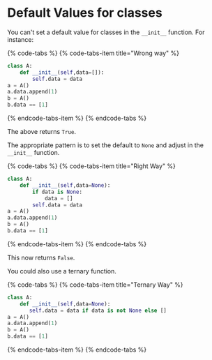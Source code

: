 # Default Values for classes

You can't set a default value for classes in the `__init__` function. For instance:

{% code-tabs %}
{% code-tabs-item title="Wrong way" %}
```python
class A:
    def __init__(self,data=[]):
        self.data = data
a = A()
a.data.append(1)
b = A()
b.data == [1]
```
{% endcode-tabs-item %}
{% endcode-tabs %}

The above returns `True`.  

The appropriate pattern is to set the default to `None` and adjust in the `__init__` function.

{% code-tabs %}
{% code-tabs-item title="Right Way" %}
```python
class A:
    def __init__(self,data=None):
        if data is None:
            data = []
        self.data = data
a = A()
a.data.append(1)
b = A()
b.data == [1]

```
{% endcode-tabs-item %}
{% endcode-tabs %}

This now returns `False`.

You could also use a ternary function.

{% code-tabs %}
{% code-tabs-item title="Ternary Way" %}
```python
class A:
    def __init__(self,data=None):
       self.data = data if data is not None else []
a = A()
a.data.append(1)
b = A()
b.data == [1]
```
{% endcode-tabs-item %}
{% endcode-tabs %}

